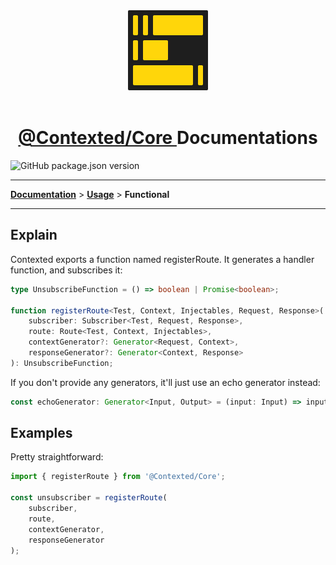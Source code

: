 <div align="center">
    <img alt="Contexted Logo" width="128" src="https://raw.githubusercontent.com/contexted-js/brand/master/dark/main-fill.svg">
    <br />
    <br />
    <h1>
		<a href="https://github.com/contexted-js/core">
        	@Contexted/Core
    	</a>
		<span>Documentations</span>
	</h1>
</div>

<img alt="GitHub package.json version" src="https://img.shields.io/github/package-json/v/contexted-js/core">

---

[**Documentation**](../) > [**Usage**](README.md) > **Functional**

---

## Explain

Contexted exports a function named registerRoute. It generates a handler function, and subscribes it:

```ts
type UnsubscribeFunction = () => boolean | Promise<boolean>;

function registerRoute<Test, Context, Injectables, Request, Response>(
	subscriber: Subscriber<Test, Request, Response>,
	route: Route<Test, Context, Injectables>,
	contextGenerator?: Generator<Request, Context>,
	responseGenerator?: Generator<Context, Response>
): UnsubscribeFunction;
```

If you don't provide any generators, it'll just use an echo generator instead:

```ts
const echoGenerator: Generator<Input, Output> = (input: Input) => input as any;
```

## Examples

Pretty straightforward:

```ts
import { registerRoute } from '@Contexted/Core';

const unsubscriber = registerRoute(
	subscriber,
	route,
	contextGenerator,
	responseGenerator
);
```
